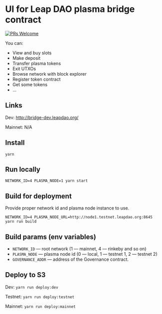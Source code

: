 # UI for Leap DAO plasma bridge contract

[![PRs Welcome](https://img.shields.io/badge/PRs-welcome-brightgreen.svg?style=flat-square)](http://makeapullrequest.com)

You can:

- View and buy slots
- Make deposit
- Transfer plasma tokens
- Exit UTXOs
- Browse network with block explorer
- Register token contract
- Get some tokens
- ...

## Links

Dev: http://bridge-dev.leapdao.org/

Mainnet: N/A

## Install

`yarn`

## Run locally

```
NETWORK_ID=4 PLASMA_NODE=1 yarn start
```

## Build for deployment

Provide proper network id and plasma node instance to use.

```
NETWORK_ID=4 PLASMA_NODE_URL=http://node1.testnet.leapdao.org:8645 yarn run build
```

## Build params (env variables) 

- `NETWORK_ID` — root network (1 — mainnet, 4 — rinkeby and so on)
- `PLASMA_NODE` — plasma node id (0 — local, 1 — testnet 1, 2 — testnet 2)
- `GOVERNANCE_ADDR` — address of the Governance contract.

## Deploy to S3

Dev: `yarn run deploy:dev`

Testnet: `yarn run deploy:testnet`

Mainnet: `yarn run deploy:mainnet`
